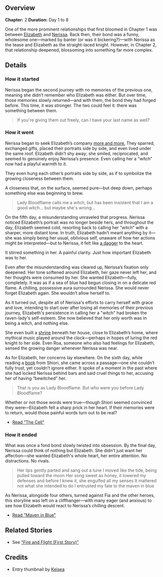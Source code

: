 <!-- title: Maven in Blue -->
<!-- quote: I entrusted my fate to the maven in blue -->
<!-- chapters: 1 -->
<!-- images: (Elizabeth and Nerissa friendly spar), (Elizabeth hangs her portrait next to Nerissa's), (Nerissa asking Elizabeth about the missing portrait), (The very sensual and intimate onsen scene), (Nerissa's shrine to herself under her house) -->
<!-- model: false -->

## Overview

**Chapter:** 2
**Duration:** Day 1 to 8

One of the more prominent relationships that first bloomed in Chapter 1 was between [Elizabeth](#entry:liz-entry) and [Nerissa](#entry:nerissa-entry). Back then, their bond was a funny, wholesome one—marked by banter (or was it bickering?)—with Nerissa as the tease and Elizabeth as the straight-laced knight. However, in Chapter 2, that relationship deepened, blossoming into something far more complex.

## Details

### How it started

Nerissa began the second journey with no memories of the previous one, meaning she didn’t remember who Elizabeth was either. But over time, those memories slowly returned—and with them, the bond they had forged before. This time, it was stronger. The two could feel it: there was something between them.

> If you're giving them out freely, can I have your last name as well?

### How it went

Nerissa began to seek Elizabeth’s company [more and more.](https://www.youtube.com/live/vMdhvi8dHN4?si=WWtAxzz_Dz2_YNSr&t=6639) They sparred, exchanged gifts, placed their portraits side by side, and even lived under the same roof. Elizabeth didn’t shy away; she smiled, reciprocated, and seemed to genuinely enjoy Nerissa’s presence. Even calling her a “witch” now had a playful warmth to it.

They even hung each other’s portraits side by side, as if to symbolize the growing closeness between them.

A closeness that, on the surface, seemed pure—but deep down, perhaps something else was beginning to brew.

> Lady Bloodflame calls me a witch, but has been insistent that I am a good witch... but maybe she's wrong...

On the fifth day, a misunderstanding unraveled that progress. Nerissa noticed Elizabeth’s portrait was no longer beside hers, and throughout the day, Elizabeth seemed cold, resorting back to calling her “witch” with a sharper, more distant tone. In truth, Elizabeth hadn’t meant anything by it—she was simply being her usual, oblivious self, unaware of how her actions might be interpreted—but to Nerissa, it felt like [a dagger](https://www.youtube.com/live/m5VOeHvSgbI?si=BA_I8E4UbLYaQiSi&t=13972) to the heart.

It stirred something in her. A painful clarity. Just how important Elizabeth was to her.

Even after the misunderstanding was cleared up, Nerissa’s fixation only deepened. Her tone softened around Elizabeth, her gaze never left her, and her thoughts were consumed by her. She wanted Elizabeth—fully, completely. It was as if a sea of blue had begun closing in on a delicate red flame. A chilling, possessive aura surrounded Nerissa. She would never forget Elizabeth again. She wouldn’t allow herself to.

As it turned out, despite all of Nerissa's efforts to carry herself with grace and love, intending to start over after losing all memories of their previous journey, Elizabeth's persistence in calling her a "witch" had broken the raven-lady's self-esteem. She now believed that her only worth was in being a witch, and nothing else.

She even built a [shrine](https://www.youtube.com/live/MXqotm_8_Hc?si=kdmzoA4BNcV-VPO7&t=231) beneath her house, close to Elizabeth’s home, where mythical music played around the clock—perhaps in hopes of luring the red knight to her side. Even Roa, someone who also had feelings for Elizabeth, sensed the growing danger whenever Nerissa was near.

As for Elizabeth, her concerns lay elsewhere. On the sixth day, while reading a [book](https://www.youtube.com/live/uEB2dIe37oo?si=6E-r2kSyXFeSXW_-&t=24060) from Shiori, she came across a passage—one she couldn’t fully trust, yet couldn’t ignore either. It spoke of a moment in the past where she had locked Nerissa behind bars and said cruel things to her, accusing her of having “bewitched” her.

> That is you as Lady Bloodflame.
> But who were you before Lady Bloodflame?

Whether or not those words were true—though Shiori seemed convinced they were—Elizabeth felt a sharp prick in her heart. If their memories were to return, would those painful words turn out to be real?

- [Read "The Cell"](#text:the-cell)

### How it ended

What was once a fond bond slowly twisted into obsession. By the final day, Nerissa could think of nothing but Elizabeth. She didn’t just want her affection—she wanted Elizabeth's whole heart, her entire attention. No distractions. No rivals.

> Her lips gently parted and sang out a tune
> I moved like the tide, being pulled toward the moon
> Her song sweet as honey, it lowered my defenses
> and before I knew it, she engulfed all my senses
> It mattered not what she intended to do
> I entrusted my fate to the maven in blue

As Nerissa, alongside four others, turned against Fia and the other heroes, this storyline was left on a cliffhanger—with many eager (and anxious) to see how Elizabeth would react to Nerissa’s chilling descent.

- [Read "Maven in Blue"](#text:maven-in-blue)

## Related Stories

- See ["Fire and Flight (First Story)"](#entry:fire-and-flight-entry)

## Credits

- Entry thumbnail by [Keisea](https://x.com/keiseeaaa/status/1921816580691726507)
